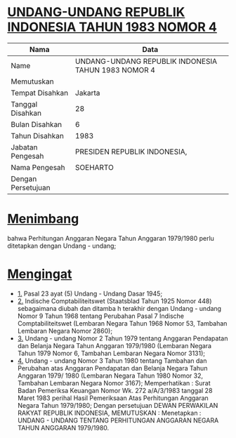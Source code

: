 # [UNDANG-UNDANG REPUBLIK INDONESIA TAHUN 1983 NOMOR 4](http://example.org/legal/document/uu/1983/4)

| Nama | Data |
| ------ | ----- |
|Name|UNDANG-UNDANG REPUBLIK INDONESIA TAHUN 1983 NOMOR 4|
|Memutuskan||
|Tempat Disahkan|Jakarta|
|Tanggal Disahkan|28|
|Bulan Disahkan|6|
|Tahun Disahkan|1983|
|Jabatan Pengesah|PRESIDEN REPUBLIK INDONESIA,|
|Nama Pengesah|SOEHARTO|
|Dengan Persetujuan||
# [Menimbang](http://example.org/legal/document/uu/1983/4/menimbang)
bahwa Perhitungan Anggaran Negara Tahun Anggaran 1979/1980 perlu ditetapkan dengan Undang - undang;
# [Mengingat](http://example.org/legal/document/uu/1983/4/mengingat)

* [1.](http://example.org/legal/document/uu/1983/4/mengingat/point/0001) Pasal 23 ayat (5) Undang - Undang Dasar 1945;
* [2.](http://example.org/legal/document/uu/1983/4/mengingat/point/0002) Indische Comptabiliteitswet (Staatsblad Tahun 1925 Nomor 448) sebagaimana diubah dan ditamba h terakhir dengan Undang - undang Nomor 9 Tahun 1968 tentang Perubahan Pasal 7 Indische Comptabiliteitswet (Lembaran Negara Tahun 1968 Nomor 53, Tambahan Lembaran Negara Nomor 2860);
* [3.](http://example.org/legal/document/uu/1983/4/mengingat/point/0003) Undang - undang Nomor 2 Tahun 1979 tentang Anggaran Pendapatan dan Belanja Negara Tahun Anggaran 1979/1980 (Lembaran Negara Tahun 1979 Nomor 6, Tambahan Lembaran Negara Nomor 3131);
* [4.](http://example.org/legal/document/uu/1983/4/mengingat/point/0004) Undang - undang Nomor 3 Tahun 1980 tentang Tambahan dan Perubahan atas Anggaran Pendapatan dan Belanja Negara Tahun Anggaran 1979/ 1980 (Lembaran Negara Tahun 1980 Nomor 32, Tambahan Lembaran Negara Nomor 3167); Memperhatikan : Surat Badan Pemeriksa Keuangan Nomor Wk. 272 a/A/3/1983 tanggal 28 Maret 1983 perihal Hasil Pemeriksaan Atas Perhitungan Anggaran Negara Tahun 1979/1980; Dengan persetujuan DEWAN PERWAKILAN RAKYAT REPUBLIK INDONESIA, MEMUTUSKAN : Menetapkan : UNDANG - UNDANG TENTANG PERHITUNGAN ANGGARAN NEGARA TAHUN ANGGARAN 1979/1980.